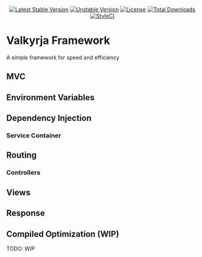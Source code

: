 <p align="center">
    <a href="https://packagist.org/packages/valkyrja/valkyrja-app"><img src="https://poser.pugx.org/valkyrja/valkyrja-app/v/stable.svg" alt="Latest Stable Version"></a>
    <a href="https://packagist.org/packages/valkyrja/valkyrja-app"><img src="https://poser.pugx.org/valkyrja/valkyrja-app/v/unstable" alt="Unstable Version"></a>
    <a href="https://packagist.org/packages/valkyrja/valkyrja-app"><img src="https://poser.pugx.org/valkyrja/valkyrja-app/license.svg" alt="License"></a>
    <a href="https://packagist.org/packages/valkyrja/valkyrja-app"><img src="https://poser.pugx.org/valkyrja/valkyrja-app/d/total.svg" alt="Total Downloads"></a>
    <a href="https://styleci.io/repos/89089385"><img src="https://styleci.io/repos/89089385/shield?branch=master&style=flat" alt="StyleCI"></a>
</p>

# Valkyrja Framework
A simple framework for speed and efficiency

## MVC

## Environment Variables

## Dependency Injection

### Service Container

## Routing

### Controllers

## Views

## Response

## Compiled Optimization (WIP)
TODO: WIP
